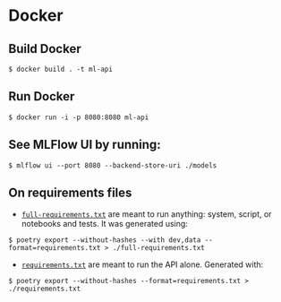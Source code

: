 # Docker

## Build Docker

```shell
$ docker build . -t ml-api
```

## Run Docker

```shell
$ docker run -i -p 8080:8080 ml-api
```

## See MLFlow UI by running:

```shell
$ mlflow ui --port 8080 --backend-store-uri ./models
```

## On requirements files
- [`full-requirements.txt`](/full-requirements.txt) are meant to run anything: system, script, or notebooks and tests. It was generated using:
```shell
$ poetry export --without-hashes --with dev,data --format=requirements.txt > ./full-requirements.txt
```
- [`requirements.txt`](/requirements.txt) are meant to run the API alone. Generated with:
```shell
$ poetry export --without-hashes --format=requirements.txt > ./requirements.txt
```